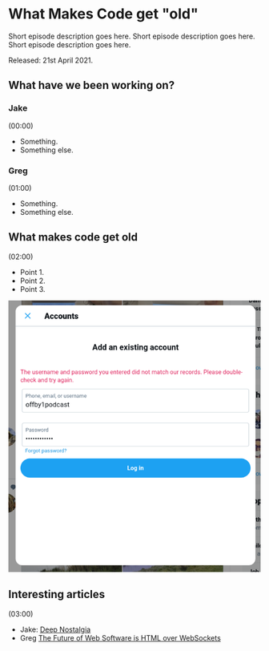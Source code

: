 # What Makes Code get "old"

Short episode description goes here. Short episode description goes here. Short episode description goes here.

Released: 21st April 2021.

## What have we been working on?

### Jake

(00:00)

+ Something.
+ Something else.

### Greg

(01:00)

+ Something.
+ Something else.

## What makes code get old

(02:00)

+ Point 1.
+ Point 2.
+ Point 3.

![Twitter won't let me sign up](img/001-twitter.png)

## Interesting articles

(03:00)

+ Jake: [Deep Nostalgia](https://www.myheritage.com/deep-nostalgia)
+ Greg [The Future of Web Software is HTML over WebSockets](https://alistapart.com/article/the-future-of-web-software-is-html-over-websockets/)
